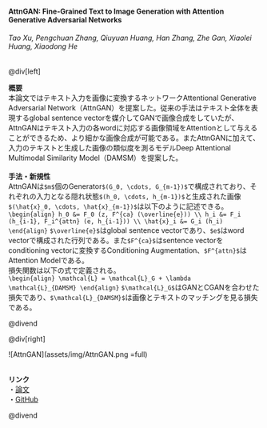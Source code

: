 #### AttnGAN: Fine-Grained Text to Image Generation with Attention Generative Adversarial Networks
###### Tao Xu, Pengchuan Zhang, Qiuyuan Huang, Han Zhang, Zhe Gan, Xiaolei Huang, Xiaodong He

@div[left]

__概要__<br>
本論文ではテキスト入力を画像に変換するネットワークAttentional Generative Adversarial Network（AttnGAN）を提案した。従来の手法はテキスト全体を表現するglobal sentence vectorを媒介してGANで画像合成をしていたが、AttnGANはテキスト入力の各wordに対応する画像領域をAttentionとして与えることができるため、より細かな画像合成が可能である。またAttnGANに加えて、入力のテキストと生成した画像の類似度を測るモデルDeep Attentional Multimodal Similarity Model（DAMSM）を提案した。<br>
<br>
__手法・新規性__<br>
AttnGANは`$m$`個のGenerator`$(G_0, \cdots, G_{m-1})$`で構成されており、それぞれの入力となる隠れ状態`$(h_0, \cdots, h_{m-1})$`と生成された画像`$(\hat{x}_0, \cdots, \hat{x}_{m-1})$`は以下のように記述できる。<br>
`\begin{align} h_0 &= F_0 (z, F^{ca} (\overline{e})) \\ h_i &= F_i (h_{i-1}, F_i^{attn} (e, h_{i-1})) \\ \hat{x}_i &= G_i (h_i) \end{align}`
`$\overline{e}$`はglobal sentence vectorであり、`$e$`はword vectorで構成された行列である。また`$F^{ca}$`はsentence vectorをconditioning vectorに変換するConditioning Augmentation、`$F^{attn}$`はAttention Modelである。<br>
損失関数は以下の式で定義される。<br>
`\begin{align} \mathcal{L} = \mathcal{L}_G + \lambda \mathcal{L}_{DAMSM} \end{align}`
`$\mathcal{L}_G$`はGANとCGANを合わせた損失であり、`$\mathcal{L}_{DAMSM}$`は画像とテキストのマッチングを見る損失である。<br>

@divend

@div[right]

![AttnGAN](assets/img/AttnGAN.png =full)<br>
<br>

__リンク__<br>
・[論文](http://openaccess.thecvf.com/content_cvpr_2018/papers/Xu_AttnGAN_Fine-Grained_Text_CVPR_2018_paper.pdf)<br>
・[GitHub](https://github.com/taoxugit/AttnGAN)<br>

@divend